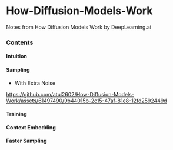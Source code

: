 # How-Diffusion-Models-Work
Notes from How Diffusion Models Work by DeepLearning.ai

### Contents
#### Intuition
#### Sampling    

   - With Extra Noise 


https://github.com/atul2602/How-Diffusion-Models-Work/assets/61497490/9b44015b-2c15-47af-81e8-12fd2592449d

#### Training

#### Context Embedding

#### Faster Sampling

